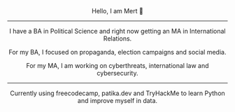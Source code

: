 
<div align="center">
   Hello, I am Mert 👋
</div>

---
<div align="center">

I have a BA in Political Science and right now getting an MA in International Relations. 
 
For my BA, I focused on propaganda, election campaigns and social media.

For my MA, I am working on cyberthreats, international law and cybersecurity.
</div>


---

<div align="center">

Currently using freecodecamp, patika.dev and TryHackMe to learn Python and improve myself in data.

</div>

